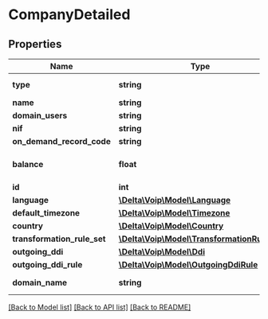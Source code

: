 # CompanyDetailed

## Properties
Name | Type | Description | Notes
------------ | ------------- | ------------- | -------------
**type** | **string** |  | [default to 'vpbx']
**name** | **string** |  | [optional] 
**domain_users** | **string** |  | [optional] 
**nif** | **string** |  | [optional] 
**on_demand_record_code** | **string** |  | [optional] 
**balance** | **float** |  | [optional] [default to 0.0]
**id** | **int** |  | [optional] 
**language** | [**\Delta\Voip\Model\Language**](Language.md) |  | [optional] 
**default_timezone** | [**\Delta\Voip\Model\Timezone**](Timezone.md) |  | [optional] 
**country** | [**\Delta\Voip\Model\Country**](Country.md) |  | 
**transformation_rule_set** | [**\Delta\Voip\Model\TransformationRuleSet**](TransformationRuleSet.md) |  | [optional] 
**outgoing_ddi** | [**\Delta\Voip\Model\Ddi**](Ddi.md) |  | [optional] 
**outgoing_ddi_rule** | [**\Delta\Voip\Model\OutgoingDdiRule**](OutgoingDdiRule.md) |  | [optional] 
**domain_name** | **string** | Registration domain | [optional] 

[[Back to Model list]](../README.md#documentation-for-models) [[Back to API list]](../README.md#documentation-for-api-endpoints) [[Back to README]](../README.md)


